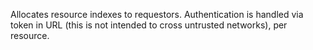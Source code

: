 Allocates resource indexes to requestors.  Authentication is handled via token in URL (this is not intended to cross untrusted networks), per resource.
